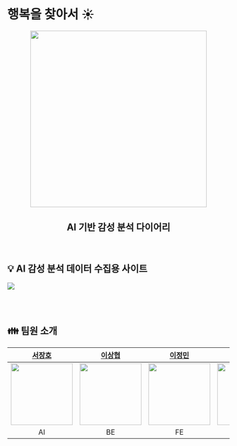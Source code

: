 # 행복을 찾아서 ☀️

<div align="center">
    <img src ="https://velog.velcdn.com/images/jmlee9707/post/c3786c0c-f58b-426f-ad9c-980aa971047d/image.svg" width="400px" />
    <br />
    <h2>AI 기반 감성 분석 다이어리</h2>
    <br />
</div>

## 💡 AI 감성 분석 데이터 수집용 사이트

![](https://velog.velcdn.com/images/jmlee9707/post/97b07e34-53d7-4259-93b9-ba7631f050a1/image.png)

<br />
<br />

## 👪 팀원 소개

|                   [서장호](https://github.com/jangho721)                   |                   [이상협](https://github.com/CodeButter96)                   |                   [이정민](https://github.com/jmlee9707)                   |                   [류현주](https://github.com/HyunJu0207)                   |
| :------------------------------------------------------------------------: | :---------------------------------------------------------------------------: | :------------------------------------------------------------------------: | :-------------------------------------------------------------------------: |
| <img src="https://avatars.githubusercontent.com/jangho721" width="140px"/> | <img src="https://avatars.githubusercontent.com/CodeButter96" width="140px"/> | <img src="https://avatars.githubusercontent.com/jmlee9707" width="140px"/> | <img src="https://avatars.githubusercontent.com/HyunJu0207" width="140px"/> |
|                                     AI                                     |                                      BE                                       |                                     FE                                     |                                     PM                                      |
